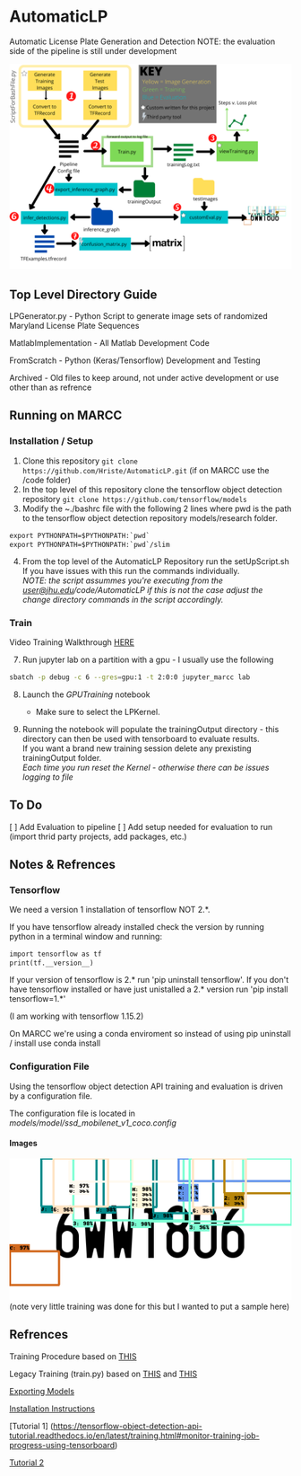 # AutomaticLP
Automatic License Plate Generation and Detection 
NOTE: the evaluation side of the pipeline is still under development

![Diagram](Diagram.png)

## Top Level Directory Guide
LPGenerator.py - Python Script to generate image sets of randomized Maryland License Plate Sequences

MatlabImplementation - All Matlab Development Code

FromScratch - Python (Keras/Tensorflow) Development and Testing

Archived - Old files to keep around, not under active development or use other than as refrence

## Running on MARCC
### Installation / Setup
1. Clone this repository `git clone https://github.com/Hriste/AutomaticLP.git` (if on MARCC use the /code folder)
2. In the top level of this repository clone the tensorflow object detection repository `git clone https://github.com/tensorflow/models`
3. Modify the ~./bashrc file with the following 2 lines where pwd is the path to the tensorflow object detection repository models/research folder. 
```
export PYTHONPATH=$PYTHONPATH:`pwd`
export PYTHONPATH=$PYTHONPATH:`pwd`/slim
```

4. From the top level of the AutomaticLP Repository run the setUpScript.sh  
If you have issues with this run the commands individually.  
*NOTE: the script assummes you're executing from the user@jhu.edu/code/AutomaticLP if this is not the case adjust the change directory commands in the script accordingly.*


### Train
Video Training Walkthrough [HERE](https://youtu.be/irMbEhf_J2o)

7. Run jupyter lab on a partition with a gpu - I usually use the following 
```bash
sbatch -p debug -c 6 --gres=gpu:1 -t 2:0:0 jupyter_marcc lab
```

8. Launch the *GPUTraining* notebook
    - Make sure to select the LPKernel.

9. Running the notebook will populate the trainingOutput directory - this directory can then be used with tensorboard to evaluate results.  
If you want a brand new training session delete any prexisting trainingOutput folder.  
*Each time you run reset the Kernel - otherwise there can be issues logging to file*

## To Do
[ ] Add Evaluation to pipeline
[ ] Add setup needed for evaluation to run (import thrid party projects, add packages, etc.)

## Notes & Refrences

### Tensorflow
We need a version 1 installation of tensorflow NOT 2.*. 

If you have tensorflow already installed check the version by running python in a terminal window and running: 

    import tensorflow as tf
    print(tf.__version__)
    
If your version of tensorflow is 2.* run 'pip uninstall tensorflow'.
If you don't have tensorflow installed or have just unistalled a 2.* version run 'pip install tensorflow=1.*'

(I am working with tensorflow 1.15.2)

On MARCC we're using a conda enviroment so instead of using pip uninstall / install use conda install 

 ### Configuration File
 Using the tensorflow object detection API training and evaluation is driven by a configuration file. 
 
 The configuration file is located in *models/model/ssd_mobilenet_v1_coco.config*
    

#### Images

![Sample output](tensorboardWorking.png)
(note very little training was done for this but I wanted to put a sample here)

## Refrences
Training Procedure based on [THIS](https://github.com/tensorflow/models/blob/fae6ca34c3d7aab1aff0588bab6bd467e51ef13b/research/object_detection/g3doc/running_locally.md)

Legacy Training (train.py) based on [THIS](https://pythonprogramming.net/testing-custom-object-detector-tensorflow-object-detection-api-tutorial/?completed=/training-custom-objects-tensorflow-object-detection-api-tutorial/)
and [THIS](https://towardsdatascience.com/creating-your-own-object-detector-ad69dda69c85)

[Exporting Models](https://github.com/tensorflow/models/blob/master/research/object_detection/g3doc/exporting_models.md)

[Installation Instructions](https://github.com/tensorflow/models/blob/master/research/object_detection/g3doc/installation.md)

[Tutorial 1] (https://tensorflow-object-detection-api-tutorial.readthedocs.io/en/latest/training.html#monitor-training-job-progress-using-tensorboard)

[Tutorial 2](https://becominghuman.ai/tensorflow-object-detection-api-tutorial-training-and-evaluating-custom-object-detector-ed2594afcf73)
